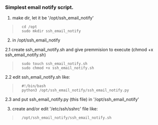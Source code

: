 ### Simplest email notify script.

1. make dir, let it be '/opt/ssh_email_notify'
>       cd /opt  
>       sudo mkdir ssh_email_notify

2. in /opt/ssh_email_notify 

2.1 create ssh_email_notify.sh and give premmision to execute (chmod +x ssh_email_notify.sh)
>       sudo touch ssh_email_notify.sh  
>       sudo chmod +x ssh_email_notify.sh

2.2 edit ssh_email_notify.sh like:
>       #!/bin/bash  
>       python3 /opt/ssh_email_notify/ssh_email_notify.py

2.3 and put ssh_email_notify.py (this file) in '/opt/ssh_email_notify'

3. create and/or edit '/etc/ssh/sshrc' file like:
>       /opt/ssh_email_notify/ssh_email_notify.sh
